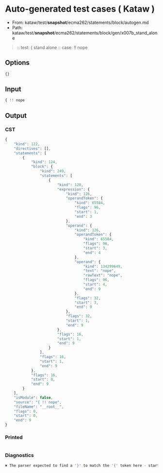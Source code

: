 # Auto-generated test cases ( Kataw )
- From: kataw/test/__snapshot__/ecma262/statements/block/autogen.md
- Path: kataw/test/__snapshot__/ecma262/statements/block/gen/x007b_stand_alone
> :: test: { stand alone
> :: case: !! nope
## Options

`````js
{}
`````
## Input

`````js
{ !! nope
`````
## Output

### CST

```javascript
{
    "kind": 122,
    "directives": [],
    "statements": [
        {
            "kind": 124,
            "block": {
                "kind": 249,
                "statements": [
                    {
                        "kind": 120,
                        "expression": {
                            "kind": 126,
                            "operandToken": {
                                "kind": 65584,
                                "flags": 96,
                                "start": 1,
                                "end": 3
                            },
                            "operand": {
                                "kind": 126,
                                "operandToken": {
                                    "kind": 65584,
                                    "flags": 96,
                                    "start": 3,
                                    "end": 4
                                },
                                "operand": {
                                    "kind": 134299649,
                                    "text": "nope",
                                    "rawText": "nope",
                                    "flags": 96,
                                    "start": 4,
                                    "end": 9
                                },
                                "flags": 32,
                                "start": 3,
                                "end": 9
                            },
                            "flags": 32,
                            "start": 1,
                            "end": 9
                        },
                        "flags": 16,
                        "start": 1,
                        "end": 9
                    }
                ],
                "flags": 16,
                "start": 1,
                "end": 9
            },
            "flags": 16,
            "start": 0,
            "end": 9
        }
    ],
    "isModule": false,
    "source": "{ !! nope",
    "fileName": "__root__",
    "flags": 0,
    "start": 0,
    "end": 9
}
```

### Printed

```javascript

```

### Diagnostics

```javascript
✖ The parser expected to find a '}' to match the '{' token here - start: 5, end: 9

```

